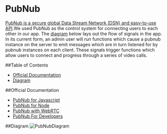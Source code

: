 # PubNub

[PubNub is a secure global Data Stream Network (DSN) and easy-to-use API](https://vimeo.com/181658949).We used PubNub as the control system for connecting users to each other in our app. The [diagram](#diagram) below lays out the flow of signals in the app.
In its current form, an admin user will run functions which cause a pubnub instance on the server to emit messages which are in turn listened for by pubnub instances on each client.
These signals trigger functions which allow users to connect and progress through a series of video calls. 

##Table of Contents
* [Official Documentation](#official-documentation)
* [Diagram](#diagram)

##Official Documentation
* [PubNub for Javascript](https://www.pubnub.com/docs/javascript/pubnub-javascript-sdk-v4)
* [PubNub for Node](https://www.pubnub.com/docs/nodejs-javascript/pubnub-javascript-sdk)
* [PubNub with WebRTC](https://github.com/stephenlb/webrtc-sdk/)
* [PubNub For Developers](https://www.pubnub.com/docs)

##Diagram
![PubNubDiagram](https://www.dropbox.com/s/6inor2hc3u2cwie/PubNub%20Map.png?raw=1)
